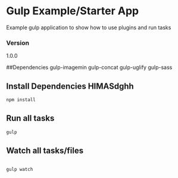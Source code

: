 # Gulp Example/Starter App

Example gulp application to show how to use plugins and run tasks

### Version
1.0.0

##Dependencies
gulp-imagemin
gulp-concat
gulp-uglify
gulp-sass


## Install Dependencies HIMASdghh

```bash
npm install
```

## Run all tasks
```bash
gulp
```

## Watch all tasks/files

```bash-HimanshuTest2

gulp watch
```
